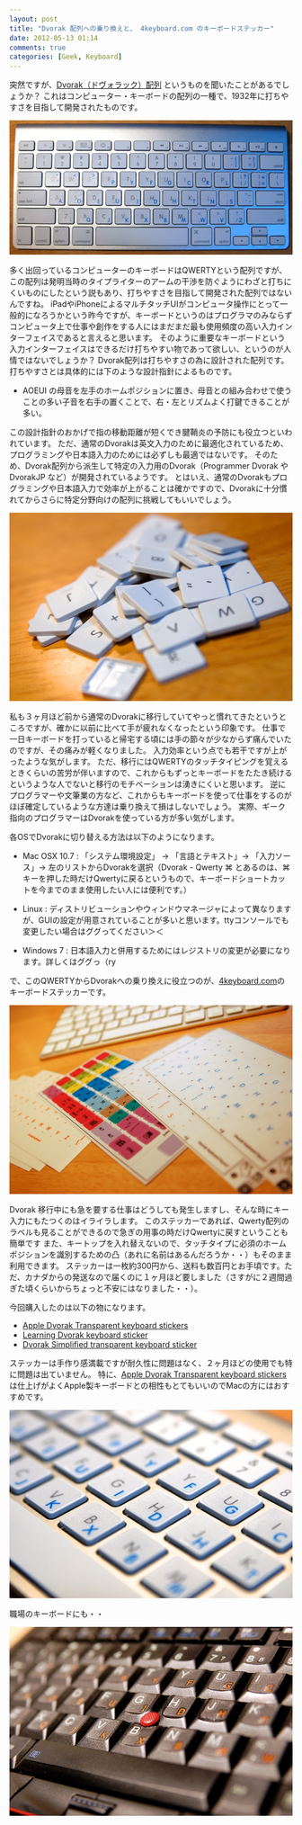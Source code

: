 ```yaml
---
layout: post
title: "Dvorak 配列への乗り換えと、 4keyboard.com のキーボードステッカー"
date: 2012-05-13 01:14
comments: true
categories: [Geek, Keyboard]
---
```

突然ですが、[Dvorak（ドヴォラック）配列](http://ja.wikipedia.org/wiki/Dvorak%E9%85%8D%E5%88%97) というものを聞いたことがあるでしょうか？
これはコンピューター・キーボードの配列の一種で、1932年に打ちやすさを目指して開発されたものです。

![Dvorak](/images/dv.jpg)

多く出回っているコンピューターのキーボードはQWERTYという配列ですが、この配列は発明当時のタイプライターのアームの干渉を防ぐようにわざと打ちにくいものにしたという説もあり、打ちやすさを目指して開発された配列ではないんですね。
iPadやiPhoneによるマルチタッチUIがコンピュータ操作にとって一般的になろうかという昨今ですが、キーボードというのはプログラマのみならずコンピュータ上で仕事や創作をする人にはまだまだ最も使用頻度の高い入力インターフェイスであると言えると思います。
そのように重要なキーボードという入力インターフェイスはできるだけ打ちやすい物であって欲しい、というのが人情ではないでしょうか？
Dvorak配列は打ちやすさの為に設計された配列です。打ちやすさとは具体的には下のような設計指針によるものです。

* AOEUI の母音を左手のホームポジションに置き、母音との組み合わせで使うことの多い子音を右手の置くことで、右・左とリズムよく打鍵できることが多い。

この設計指針のおかげで指の移動距離が短くでき腱鞘炎の予防にも役立つといわれています。
ただ、通常のDvorakは英文入力のために最適化されているため、プログラミングや日本語入力のためには必ずしも最適ではないです。
そのため、Dvorak配列から派生して特定の入力用のDvorak（Programmer Dvorak や DvorakJP など）が開発されているようです。
とはいえ、通常のDvorakもプログラミングや日本語入力で効率が上がることは確かですので、Dvorakに十分慣れてからさらに特定分野向けの配列に挑戦してもいいでしょう。

![取り外されたキートップ・・・](/images/dv-keys.jpg)

私も３ヶ月ほど前から通常のDvorakに移行していてやっと慣れてきたというところですが、確かに以前に比べて手が疲れなくなったという印象です。
仕事で一日キーボードを打っていると帰宅する頃には手の節々が少なからず痛んでいたのですが、その痛みが軽くなりました。
入力効率という点でも若干ですが上がったような気がします。
ただ、移行にはQWERTYのタッチタイピングを覚えるときくらいの苦労が伴いますので、これからもずっとキーボードをたたき続けるというような人でないと移行のモチベーションは湧きにくいと思います。
逆にプログラマーや文筆業の方など、これからもキーボードを使って仕事をするのがほぼ確定しているような方達は乗り換えて損はしないでしょう。
実際、ギーク指向のプログラマーはDvorakを使っている方が多い気がします。

各OSでDvorakに切り替える方法は以下のようになります。

* Mac OSX 10.7
: 「システム環境設定」 -> 「言語とテキスト」-> 「入力ソース」-> 左のリストからDvorakを選択（Dvorak - Qwerty ⌘ とあるのは、⌘キーを押した時だけQwertyに戻るというもので、キーボードショートカットを今までのまま使用したい人には便利です。）

* Linux
: ディストリビューションやウィンドウマネージャによって異なりますが、GUIの設定が用意されていることが多いと思います。ttyコンソールでも変更したい場合はググってください＞＜

* Windows 7
: 日本語入力と併用するためにはレジストリの変更が必要になります。詳しくはググっ（ry

で、このQWERTYからDvorakへの乗り換えに役立つのが、[4keyboard.com](http://www.4keyboard.com)のキーボードステッカーです。

![ステッカー](/images/dv-stickers.jpg)

Dvorak 移行中にも急を要する仕事はどうしても発生しますし、そんな時にキー入力にもたつくのはイライラします。
このステッカーであれば、Qwerty配列のラベルも見ることができるので急ぎの用事の時だけQwertyに戻すということも簡単です
また、キートップを入れ替えないので、タッチタイプに必須のホームポジションを識別するための凸（あれに名前はあるんだろうか・・）もそのまま利用できます。
ステッカーは一枚約300円から、送料も数百円とお手頃です。ただ、カナダからの発送なので届くのに１ヶ月ほど要しました（さすがに２週間過ぎた頃くらいからちょっと不安にはなりました・・）。

今回購入したのは以下の物になります。

* [Apple Dvorak Transparent keyboard stickers](http://www.4keyboard.com/apple-dvorak-transparent-keyboard-stickers-p-659.html)
* [Learning Dvorak keyboard sticker](http://www.4keyboard.com/learning-dvorak-keyboard-sticker-p-413.html)
* [Dvorak Simplified transparent keyboard sticker](http://www.4keyboard.com/dvorak-simplified-transparent-keyboard-sticker-p-197.html)

ステッカーは手作り感満載ですが耐久性に問題はなく、２ヶ月ほどの使用でも特に問題は出ていません。
特に、[Apple Dvorak Transparent keyboard stickers](http://www.4keyboard.com/apple-dvorak-transparent-keyboard-stickers-p-659.html) は仕上げがよくApple製キーボードとの相性もとてもいいのでMacの方にはおすすめです。

![Apple](/images/dv-mac.jpg)

職場のキーボードにも・・

![Tinkpad](/images/dv-tp.jpg)

